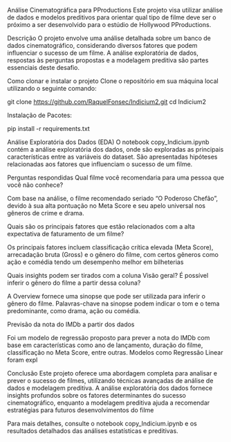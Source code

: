 Análise Cinematográfica para PProductions
Este projeto visa utilizar análise de dados e modelos preditivos para orientar qual tipo de filme deve ser o próximo a ser desenvolvido para o estúdio de Hollywood PProductions.

Descrição
O projeto envolve uma análise detalhada sobre um banco de dados cinematográfico, considerando diversos fatores que podem influenciar o sucesso de um filme. A análise exploratória de dados, respostas às perguntas propostas e a modelagem preditiva são partes essenciais deste desafio.

Como clonar e instalar o projeto
Clone o repositório em sua máquina local utilizando o seguinte comando:

git clone https://github.com/RaquelFonsec/Indicium2.git
cd Indicium2

Instalação de Pacotes:

pip install -r requirements.txt

Análise Exploratória dos Dados (EDA)
O notebook copy_Indicium.ipynb contém a análise exploratória dos dados, onde são exploradas as principais características entre as variáveis do dataset. São apresentadas hipóteses relacionadas aos fatores que influenciam o sucesso de um filme.

Perguntas respondidas
Qual filme você recomendaria para uma pessoa que você não conhece?

Com base na análise, o filme recomendado seriado “O Poderoso Chefão”, devido à sua alta pontuação no Meta Score e seu apelo universal nos gêneros de crime e drama.

Quais são os principais fatores que estão relacionados com a alta expectativa de faturamento de um filme?

Os principais fatores incluem classificação crítica elevada (Meta Score), arrecadação bruta (Gross) e o gênero do filme, com certos gêneros como ação e comédia tendo um desempenho melhor em bilheterias

Quais insights podem ser tirados com a coluna Visão geral? É possível inferir o gênero do filme a partir dessa coluna?

A Overview fornece uma sinopse que pode ser utilizada para inferir o gênero do filme. Palavras-chave na sinopse podem indicar o tom e o tema predominante, como drama, ação ou comédia.

Previsão da nota do IMDb a partir dos dados

Foi um modelo de regressão proposto para prever a nota do IMDb com base em características como ano de lançamento, duração do filme, classificação no Meta Score, entre outras. Modelos como Regressão Linear foram expl

Conclusão
Este projeto oferece uma abordagem completa para analisar e prever o sucesso de filmes, utilizando técnicas avançadas de análise de dados e modelagem preditiva. A análise exploratória dos dados fornece insights profundos sobre os fatores determinantes do sucesso cinematográfico, enquanto a modelagem preditiva ajuda a recomendar estratégias para futuros desenvolvimentos do filme

Para mais detalhes, consulte o notebook copy_Indicium.ipynb e os resultados detalhados das análises estatísticas e preditivas.
